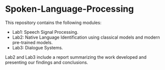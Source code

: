 # Spoken-Language-Processing
This repository contains the following modules:
- Lab1: Speech Signal Processing.
- Lab2: Native Language Identification using classical models and modern pre-trained models.
- Lab3: Dialogue Systems.

Lab2 and Lab3 include a report summarizing the work developed and presenting our findings and conclusions.
